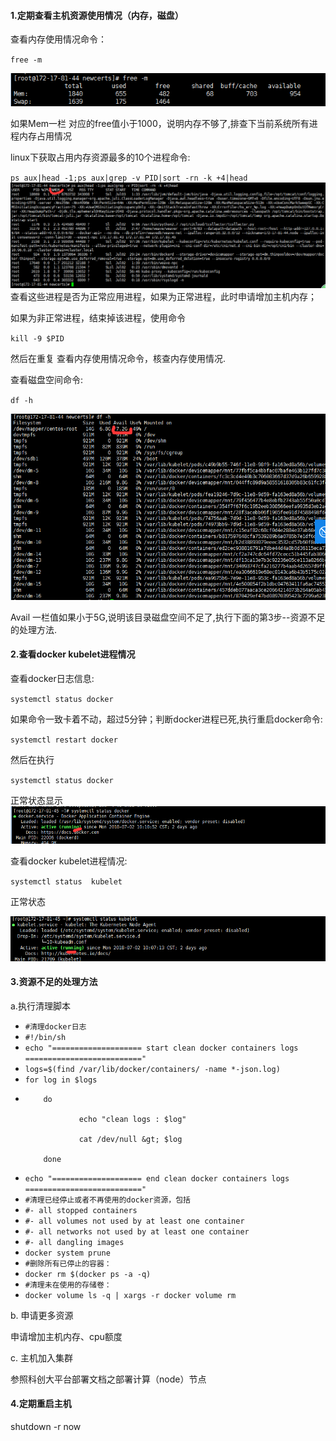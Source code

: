 #### **1.定期查看主机资源使用情况（内存，磁盘）**

查看内存使用情况命令：

`free -m`

![](/assets/24.png)

如果Mem一栏 对应的free值小于1000，说明内存不够了,排查下当前系统所有进程内存占用情况

linux下获取占用内存资源最多的10个进程命令:

`ps aux|head -1;ps aux|grep -v PID|sort -rn -k +4|head`![](/assets/26.png)查看这些进程是否为正常应用进程，如果为正常进程，此时申请增加主机内存；

如果为非正常进程，结束掉该进程，使用命令

`kill -9 $PID`

然后在重复 查看内存使用情况命令，核查内存使用情况.

查看磁盘空间命令:

`df -h`

![](/assets/28.png)

Avail 一栏值如果小于5G,说明该目录磁盘空间不足了,执行下面的第3步--资源不足的处理方法.

#### **2.查看docker kubelet进程情况**

查看docker日志信息:

`systemctl status docker`

如果命令一致卡着不动，超过5分钟；判断docker进程已死,执行重启docker命令:

`systemctl restart docker`

然后在执行

`systemctl status docker`

正常状态显示![](/assets/31.png)

查看docker kubelet进程情况:

`systemctl status  kubelet`

正常状态

![](/assets/32.png)

#### **3.资源不足的处理方法**

a.执行清理脚本

* `#清理docker日志`
* `#!/bin/sh`
* `echo "==================== start clean docker containers logs =========================="`
* `logs=$(find /var/lib/docker/containers/ -name *-json.log)`
* `for log in $logs`
* ```
      do  

              echo "clean logs : $log"  

              cat /dev/null &gt; $log  

      done
  ```
* `echo "==================== end clean docker containers logs   =========================="`
* `#清理已经停止或者不再使用的docker资源，包括`
* `#- all stopped containers`
* `#- all volumes not used by at least one container`
* `#- all networks not used by at least one container`
* `#- all dangling images`
* `docker system prune`
* `#删除所有已停止的容器：`
* `docker rm $(docker ps -a -q)`
* `#清理未在使用的存储卷：`
* `docker volume ls -q | xargs -r docker volume rm`

b. 申请更多资源

申请增加主机内存、cpu额度

c. 主机加入集群

参照科创大平台部署文档之部署计算（node）节点

#### **4.定期重启主机**

shutdown -r now

